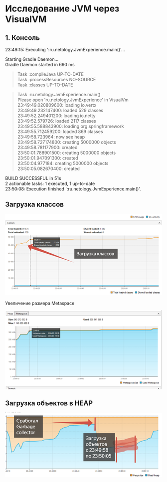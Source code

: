 # Исследование JVM через VisualVM
## 1. Консоль
23:49:15: Executing ':ru.netology.JvmExperience.main()'…<br>

Starting Gradle Daemon...<br>
Gradle Daemon started in 690 ms<br>
> Task :compileJava UP-TO-DATE<br>
> Task :processResources NO-SOURCE<br>
> Task :classes UP-TO-DATE<br>

> Task :ru.netology.JvmExperience.main()<br>
Please open 'ru.netology.JvmExperience' in VisualVm<br>
23:49:49.020809600: loading io.vertx<br>
23:49:49.232147400: loaded 529 classes<br>
23:49:52.249401200: loading io.netty<br>
23:49:52.579726: loaded 2117 classes<br>
23:49:55.588843900: loading org.springframework<br>
23:49:55.712459200: loaded 869 classes<br>
23:49:58.723964: now see heap<br>
23:49:58.727174800: creating 5000000 objects<br>
23:49:58.781177900: created<br>
23:50:01.788901500: creating 5000000 objects<br>
23:50:01.947091300: created<br>
23:50:04.977184: creating 5000000 objects<br>
23:50:05.082670400: created<br>

BUILD SUCCESSFUL in 51s<br>
2 actionable tasks: 1 executed, 1 up-to-date<br>
23:50:08: Execution finished ':ru.netology.JvmExperience.main()'.<br>

## Загрузка классов

![Загрузка классов](https://raw.githubusercontent.com/KomX512/JVM_HW/refs/heads/main/p1.png "Загрузка классов")

Увеличение размера Metaspace

![Metaspace](https://raw.githubusercontent.com/KomX512/JVM_HW/refs/heads/main/p2.png "Metaspace")

## Загрузка объектов в HEAP

![Загрузка объектов](https://raw.githubusercontent.com/KomX512/JVM_HW/refs/heads/main/p3.png "Загрузка объектов")
